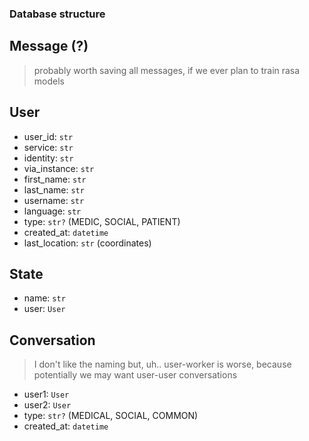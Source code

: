 ### Database structure

## Message (?)
> probably worth saving all messages, if we ever plan to train rasa models

## User
* user_id: `str`
* service: `str`
* identity: `str`
* via_instance: `str`
* first_name: `str`
* last_name: `str`
* username: `str`
* language: `str`
* type: `str?` (MEDIC, SOCIAL, PATIENT)
* created_at: `datetime`
* last_location: `str` (coordinates)

## State
* name: `str`
* user: `User`

## Conversation
> I don't like the naming but, uh.. user-worker is worse, because potentially we may want user-user conversations
* user1: `User`
* user2: `User`
* type: `str?` (MEDICAL, SOCIAL, COMMON)
* created_at: `datetime`